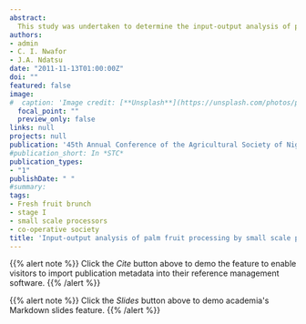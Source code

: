 ```yaml
---
abstract:
  This study was undertaken to determine the input-output analysis of palm fruit processing by small scale processors in Aguata Area of Anambra State. In order to obtain the data for this research, 10 processors each from six villages that are involved in oil palm processing on a fairly large number of the population were purposively selected. Descriptive statistics such as mean, median and mode were used to describe the socio-economic characteristics of the respondents as wells as constraints. The profitability of the oil processing business was determined using the net farm income model. The level of efficiency of the various resources use in the palm fruit processing business were determined using the Average Physical Products method and regression model was used to determine the factors affecting palm oil output. The results obtained clearly indicated that the palm fruit processing activity is profitable (profit of 654,479.18) with GR of 0.87059619, VR of  0.788342412 and FR of 0.082253778. It s advocated that efforts should be made to ensure constant power for the processing enterprises while the processors are encouraged to form co-operatives to enable easy access to credit.
authors:
- admin
- C. I. Nwafor
- J.A. Ndatsu
date: "2011-11-13T01:00:00Z"
doi: ""
featured: false
image:
#  caption: 'Image credit: [**Unsplash**](https://unsplash.com/photos/pLCdAaMFLTE)'
  focal_point: ""
  preview_only: false
links: null
projects: null
publication: '45th Annual Conference of the Agricultural Society of Nigeria, Faculty of Agriculture, Usumanu Danfodiyo University, Sokoto, Nigeria, 24th-28th October'
#publication_short: In *STC*
publication_types:
- "1"
publishDate: " "
#summary: 
tags:
- Fresh fruit brunch
- stage I
- small scale processors
- co-operative society
title: 'Input-output analysis of palm fruit processing by small scale processors in Aguata area, Anambra State, Nigeria'
---
```


{{% alert note %}}
Click the *Cite* button above to demo the feature to enable visitors to import publication metadata into their reference management software.
{{% /alert %}}

{{% alert note %}}
Click the *Slides* button above to demo academia's Markdown slides feature.
{{% /alert %}}
